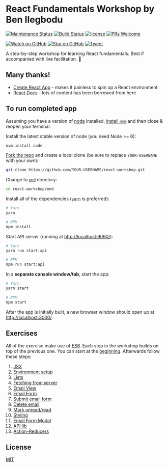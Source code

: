 # React Fundamentals Workshop by Ben Ilegbodu

[![Maintenance Status](https://img.shields.io/badge/status-maintained-brightgreen.svg)](https://github.com/benmvp/react-workshop/pulse)
[![Build Status](https://travis-ci.org/benmvp/react-workshop.svg?branch=master)](https://travis-ci.org/benmvp/react-workshop)
[![license](https://img.shields.io/github/license/benmvp/react-workshop.svg)](LICENSE)
[![PRs Welcome](https://img.shields.io/badge/PRs-welcome-brightgreen.svg)](http://makeapullrequest.com)

[![Watch on GitHub](https://img.shields.io/github/watchers/benmvp/react-workshop.svg?style=social)](https://github.com/benmvp/react-workshop/watchers)
[![Star on GitHub](https://img.shields.io/github/stars/benmvp/react-workshop.svg?style=social)](https://github.com/benmvp/react-workshop/stargazers)
[![Tweet](https://img.shields.io/twitter/url/https/github.com/benmvp/react-workshop.svg?style=social)](https://twitter.com/intent/tweet?text=Check%20out%20React%20Fundamentals%20Workshop%20by%20%40benmvp!%0A%0Ahttps%3A%2F%2Fgithub.com%2Fbenmvp%2Freact-workshop)

A step-by-step workshop for learning React fundamentals. Best if accompanied with live facilitation. 🙂

## Many thanks!

- [Create React App](https://github.com/facebookincubator/create-react-app) - makes it painless to spin up a React environment
- [React Docs](http://facebook.github.io/react) - lots of content has been borrowed from here

## To run completed app

Assuming you have a version of [node](https://nodejs.org/en/) installed, [install `nvm`](https://github.com/creationix/nvm#install-script) and then close & reopen your terminal.

Install the latest stable version of node (you need Node >= 6):

```sh
nvm install node
```

[Fork the repo](https://github.com/benmvp/react-workshop/fork) and create a local clone (be sure to replace `YOUR-USERNAME` with your own):

```sh
git clone https://github.com/YOUR-USERNAME/react-workshop.git
```

Change to [`end`](end/) directory:

```sh
cd react-workshop/end
```

Install all of the dependencies ([`yarn`](https://yarnpkg.com/en/) is preferred):

```sh
# Yarn
yarn

# NPM
npm install
```

Start API server (running at [http://localhost:9090/](http://localhost:9090/)):

```sh
# Yarn
yarn run start:api

# NPM
npm run start:api
```

In a **separate console window/tab**, start the app:

```sh
# Yarn
yarn start

# NPM
npm start
```

After the app is initially built, a new browser window should open up at [http://localhost:3000/](http://localhost:3000/).

## Exercises

All of the exercise make use of [ES6](http://www.benmvp.com/learning-es6-series/). Each step in the workshop builds on top of the previous one. You can start at the [beginning](00-begin/). Afterwards follow these steps:

1. [JSX](01-jsx/)
1. [Environment setup](02-components/)
1. [Lists](03-lists/)
1. [Fetching from server](04-fetch/)
1. [Email View](05-email-view/)
1. [Email Form](06-email-form/)
1. [Submit email form](07-submit-email-form/)
1. [Delete email](08-delete-email/)
1. [Mark unread/read](09-mark-unread/)
1. [Styling](10-styling/)
1. [Email Form Modal](11-email-form-modal/)
1. [API lib](12-api-lib/)
1. [Action-Reducers](13-action-reducers/)

## License

[MIT](LICENSE)
